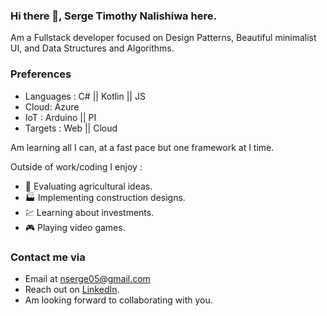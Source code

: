 ### Hi there 👋, Serge Timothy Nalishiwa here.

Am a Fullstack developer focused on Design Patterns, Beautiful minimalist UI, and Data Structures and Algorithms.

### Preferences
- Languages : C# ||  Kotlin || JS
- Cloud: Azure
- IoT : Arduino || PI
- Targets : Web || Cloud

Am learning all I can, at a fast pace but one framework at I time.

Outside of work/coding I enjoy :

- :corn: Evaluating agricultural ideas.
- :factory: Implementing construction designs.
- :chart: Learning about investments.
- :video_game: Playing video games.


### Contact me via
- Email at nserge05@gmail.com
- Reach out on [LinkedIn](https://www.linkedin.com/in/serge-nalishiwa-806b3412b/).
- Am looking forward to collaborating with you.
